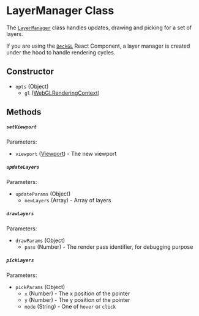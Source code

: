 # LayerManager Class

The [`LayerManager`](https://github.com/uber/deck.gl/blob/master/src/lib/layer-manager.js) class handles updates, drawing and picking for a set of layers.

If you are using the [`DeckGL`](/docs/api-reference/deckgl.md) React Component, a layer
manager is created under the hood to handle rendering cycles.

## Constructor

- `opts` (Object)
  * `gl` ([WebGLRenderingContext](https://developer.mozilla.org/en-US/docs/Web/API/WebGLRenderingContext))

## Methods

##### `setViewport`

Parameters:

- `viewport` ([Viewport](/docs/api-reference/viewport.md)) - The new viewport

##### `updateLayers`

Parameters:

- `updateParams` (Object)
  * `newLayers` (Array) - Array of layers

##### `drawLayers`

Parameters:

- `drawParams` (Object)
  * `pass` (Number) - The render pass identifier, for debugging purpose

##### `pickLayers`

Parameters:

- `pickParams` (Object)
  * `x` (Number) - The x position of the pointer
  * `y` (Number) - The y position of the pointer
  * `mode` (String) - One of `hover` or `click`
